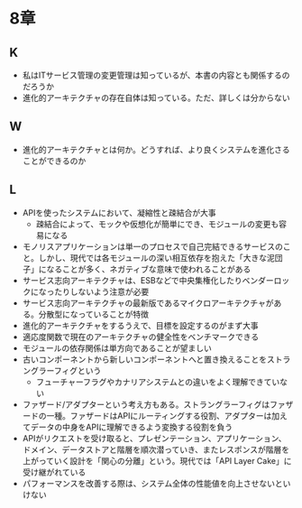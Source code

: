 # 8章
## K
- 私はITサービス管理の変更管理は知っているが、本書の内容とも関係するのだろうか
- 進化的アーキテクチャの存在自体は知っている。ただ、詳しくは分からない
## W
- 進化的アーキテクチャとは何か。どうすれば、より良くシステムを進化さることができるのか
## L
- APIを使ったシステムにおいて、凝縮性と疎結合が大事
  - 疎結合によって、モックや仮想化が簡単にでき、モジュールの変更も容易になる
- モノリスアプリケーションは単一のプロセスで自己完結できるサービスのこと。しかし、現代では各モジュールの深い相互依存を抱えた「大きな泥団子」になることが多く、ネガティブな意味で使われることがある
- サービス志向アーキテクチャは、ESBなどで中央集権化したりベンダーロックになったりしないよう注意が必要
- サービス志向アーキテクチャの最新版であるマイクロアーキテクチャがある。分散型になっていることが特徴
- 進化的アーキテクチャをするうえで、目標を設定するのがまず大事
- 適応度関数で現在のアーキテクチャの健全性をベンチマークできる
- モジュールの依存関係は単方向であることが望ましい
- 古いコンポーネントから新しいコンポーネントへと置き換えることをストラングラーフィグという
  - フューチャーフラグやカナリアシステムとの違いをよく理解できていない
- ファザード/アダプターという考え方もある。ストラングラーフィグはファザードの一種。ファザードはAPIにルーティングする役割、アダプターは加えてデータの中身をAPIに理解できるよう変換する役割を負う
- APIがリクエストを受け取ると、プレゼンテーション、アプリケーション、ドメイン、データストアと階層を順次潜っていき、またレスポンスが階層を上がっていく設計を「関心の分離」という。現代では「API Layer Cake」に受け継がれている
- パフォーマンスを改善する際は、システム全体の性能値を向上させないといけない